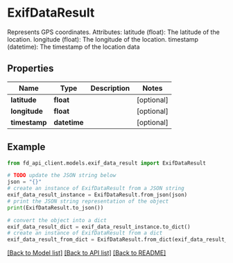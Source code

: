 # ExifDataResult

Represents GPS coordinates. Attributes:     latitude (float): The latitude of the location.     longitude (float): The longitude of the location.     timestamp (datetime): The timestamp of the location data

## Properties

Name | Type | Description | Notes
------------ | ------------- | ------------- | -------------
**latitude** | **float** |  | [optional] 
**longitude** | **float** |  | [optional] 
**timestamp** | **datetime** |  | [optional] 

## Example

```python
from fd_api_client.models.exif_data_result import ExifDataResult

# TODO update the JSON string below
json = "{}"
# create an instance of ExifDataResult from a JSON string
exif_data_result_instance = ExifDataResult.from_json(json)
# print the JSON string representation of the object
print(ExifDataResult.to_json())

# convert the object into a dict
exif_data_result_dict = exif_data_result_instance.to_dict()
# create an instance of ExifDataResult from a dict
exif_data_result_from_dict = ExifDataResult.from_dict(exif_data_result_dict)
```
[[Back to Model list]](../README.md#documentation-for-models) [[Back to API list]](../README.md#documentation-for-api-endpoints) [[Back to README]](../README.md)


